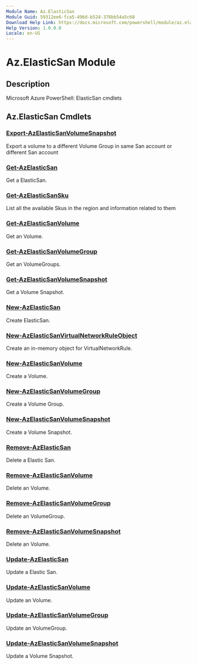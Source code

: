 ```yaml
---
Module Name: Az.ElasticSan
Module Guid: 59312ee6-fca5-496d-b524-376bb54a5c68
Download Help Link: https://docs.microsoft.com/powershell/module/az.elasticsan
Help Version: 1.0.0.0
Locale: en-US
---
```


# Az.ElasticSan Module
## Description
Microsoft Azure PowerShell: ElasticSan cmdlets

## Az.ElasticSan Cmdlets
### [Export-AzElasticSanVolumeSnapshot](Export-AzElasticSanVolumeSnapshot.md)
Export a volume to a different Volume Group in same San account or different San account

### [Get-AzElasticSan](Get-AzElasticSan.md)
Get a ElasticSan.

### [Get-AzElasticSanSku](Get-AzElasticSanSku.md)
List all the available Skus in the region and information related to them

### [Get-AzElasticSanVolume](Get-AzElasticSanVolume.md)
Get an Volume.

### [Get-AzElasticSanVolumeGroup](Get-AzElasticSanVolumeGroup.md)
Get an VolumeGroups.

### [Get-AzElasticSanVolumeSnapshot](Get-AzElasticSanVolumeSnapshot.md)
Get a Volume Snapshot.

### [New-AzElasticSan](New-AzElasticSan.md)
Create ElasticSan.

### [New-AzElasticSanVirtualNetworkRuleObject](New-AzElasticSanVirtualNetworkRuleObject.md)
Create an in-memory object for VirtualNetworkRule.

### [New-AzElasticSanVolume](New-AzElasticSanVolume.md)
Create a Volume.

### [New-AzElasticSanVolumeGroup](New-AzElasticSanVolumeGroup.md)
Create a Volume Group.

### [New-AzElasticSanVolumeSnapshot](New-AzElasticSanVolumeSnapshot.md)
Create a Volume Snapshot.

### [Remove-AzElasticSan](Remove-AzElasticSan.md)
Delete a Elastic San.

### [Remove-AzElasticSanVolume](Remove-AzElasticSanVolume.md)
Delete an Volume.

### [Remove-AzElasticSanVolumeGroup](Remove-AzElasticSanVolumeGroup.md)
Delete an VolumeGroup.

### [Remove-AzElasticSanVolumeSnapshot](Remove-AzElasticSanVolumeSnapshot.md)
Delete an Volume.

### [Update-AzElasticSan](Update-AzElasticSan.md)
Update a Elastic San.

### [Update-AzElasticSanVolume](Update-AzElasticSanVolume.md)
Update an Volume.

### [Update-AzElasticSanVolumeGroup](Update-AzElasticSanVolumeGroup.md)
Update an VolumeGroup.

### [Update-AzElasticSanVolumeSnapshot](Update-AzElasticSanVolumeSnapshot.md)
Update a Volume Snapshot.


